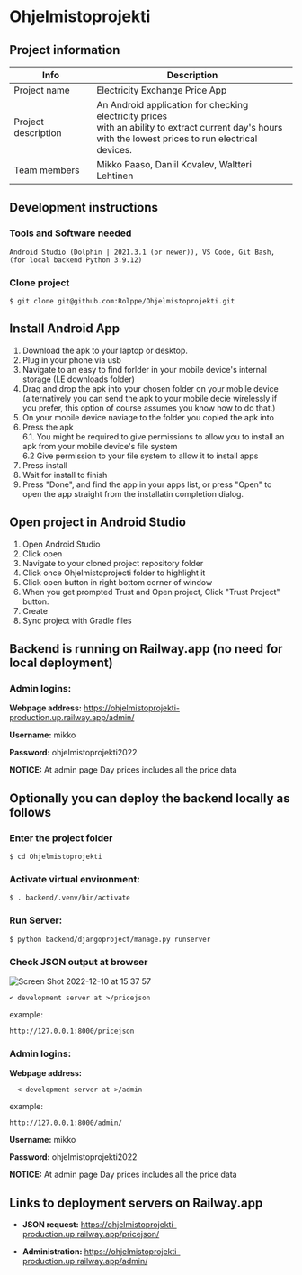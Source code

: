 # Ohjelmistoprojekti

## Project information

| Info | Description|
| ------ | ----------- |
| Project name | Electricity Exchange Price App |
| Project description | An Android application for checking electricity prices<br>with an ability to extract current day's hours<br>with the lowest prices to run electrical devices. |
| Team members | Mikko Paaso, Daniil Kovalev, Waltteri Lehtinen |

  ## Development instructions
  ### Tools and Software needed
    Android Studio (Dolphin | 2021.3.1 (or newer)), VS Code, Git Bash, (for local backend Python 3.9.12)
  
  ### Clone project
    $ git clone git@github.com:Rolppe/Ohjelmistoprojekti.git

  ## Install Android App
  1. Download the apk to your laptop or desktop.
  2. Plug in your phone via usb 
  3. Navigate to an easy to find forlder in your mobile device's internal storage (I.E downloads folder)
  4. Drag and drop the apk into your chosen folder on your mobile device (alternatively you can send the apk to your mobile decie wirelessly if you prefer, this option of course assumes you know how to do that.)
  5. On your mobile device naviage to the folder you copied the apk into
  6. Press the apk  
  6.1. You might be required to give permissions to allow you to install an apk from your mobile device's file system  
  6.2 Give permission to your file system to allow it to install apps
  7. Press install
  8. Wait for install to finish
  9. Press "Done", and find the app in your apps list, or press "Open" to open the app straight from the installatin completion dialog. 

  ## Open project in Android Studio
  1. Open Android Studio
  2. Click open
  3. Navigate to your cloned project repository folder
  4. Click once Ohjelmistoprojecti folder to highlight it
  5. Click open button in right bottom corner of window  
  6. When you get prompted Trust and Open project, Click "Trust Project" button.
  7. Create
  8. Sync project with Gradle files

  ## Backend is running on Railway.app (no need for local deployment)
  ### Admin logins:
  
  **Webpage address:**
  https://ohjelmistoprojekti-production.up.railway.app/admin/
  
  **Username:** mikko
  
  **Password:** ohjelmistoprojekti2022
  
  **NOTICE:** At admin page Day prices includes all the price data
  
  ## Optionally you can deploy the backend locally as follows
  
  ### Enter the project folder
    $ cd Ohjelmistoprojekti
  
  ### Activate virtual environment: 
    $ . backend/.venv/bin/activate
    
  ### Run Server: 
    $ python backend/djangoproject/manage.py runserver
    
  ### Check JSON output at browser
  ![Screen Shot 2022-12-10 at 15 37 57](https://user-images.githubusercontent.com/78311409/206858122-40094a7a-a103-41bc-b00c-1e0a9857e42a.jpeg)

    < development server at >/pricejson

  example:
    
    http://127.0.0.1:8000/pricejson
  
  ### Admin logins:
  
  **Webpage address:**
  
      < development server at >/admin

  example:
    
    http://127.0.0.1:8000/admin/
  
  **Username:** mikko
  
  **Password:** ohjelmistoprojekti2022
  
  **NOTICE:** At admin page Day prices includes all the price data

  ## Links to deployment servers on Railway.app
  
  * **JSON request:** https://ohjelmistoprojekti-production.up.railway.app/pricejson/
    
  * **Administration:** https://ohjelmistoprojekti-production.up.railway.app/admin/

